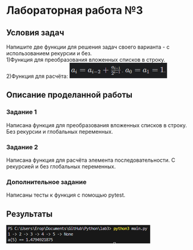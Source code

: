 # Лабораторная работа №3
## Условия задач
Напишите две функции для решения задач своего варианта - с использованием рекурсии и без.\
1)Функция для преобразования вложенных списков в строку.\
2)Функция для расчёта:
![](Screenshot_1.png)
## Описание проделанной работы
### Задание 1
Написана функция для преобразования вложенных списков в строку. Без рекурсии и глобальных переменных.
### Задание 2
Написана функция для расчёта элемента последовательности. С рекурсией и без глобальных переменных.
### Дополнительное задание
Написаны тесты к функция с помощью pytest.
## Результаты
![](Screenshot_2.png)
